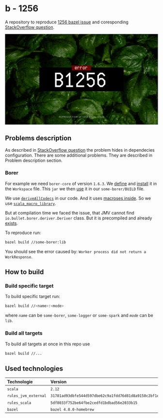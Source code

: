 # b - 1256

A repository to reproduce [1256 bazel issue] and coresponding [StackOverflow question].

![Bazel poster](./public/poster.png)

## Problems description

As described in [StackOverflow question] the problem hides in
dependecies configuration. There are some additional problems.
They are described in Problem description section.

### Borer

For example we need `borer-core` of version `1.6.3`.
We [define][borer-define] and [install][borer-install] it in the `Workspace` file.
This `jar` we then [use][borer-use] it in our `some-borer/BUILD` file.

We use [`deriveAllCodecs`] in our code. And it uses [macroses inside][deriver-macro].
So we use [`scala_macro_library`].

But at compilation time we faced the issue, that JMV cannot find `io.bullet.borer.deriver.Deriver` class. But it is precompiled and already [exists][deriver-exists].

To reproduce run:

```bash
bazel build //some-borer:lib
```

You should see the error caused by: `Worker process did not return a WorkResponse`.

## How to build

### Build specific target

To build specific target run:

```bash
bazel build //<name>:<mode>
```

where *`name`* can be `some-borer`, `some-logger` or `some-spark`
and *`mode`* can be `lib`.

### Build all targets

To build all targets at once in this repo use

```bash
bazel build //...
```

## Used technologies

| Technologie            | Version                                                            |
|:-----------------------|:-------------------------------------------------------------------|
| `scala`                | `2.12`                                                             |
| `rules_jvm_external`   | `31701ad93dbfe544d597dbe62c9a1fdd76d81d8a9150c2bf1ecf928ecdf97169` |
| `rules_scala`          | `5df8033f752be64fbe2cedfd1bdbad56e2033b15`                         |
| `bazel`                | `bazel 4.0.0-homebrew`                                             |

[borer-define]: https://github.com/sierikov/b1256/blob/main/WORKSPACE.bazel#L66-L67
[borer-install]: https://github.com/sierikov/b1256/blob/main/WORKSPACE.bazel#L104-L105
[borer-use]: https://github.com/sierikov/b1256/blob/main/some-borer/BUILD.bazel#L14-L15
[`deriveAllCodecs`]: https://github.com/sierikov/b1256/blob/main/some-borer/src/main/com/some/borer/Some.scala#L16
[deriver-macro]: https://sirthias.github.io/borer/borer-derivation/faq.html#:~:text=sub-type%20is%20already%20available%20at%20the%20deriveAll...%20macro%20call%20site%20then%20this%20implicit%20will%20be%20used
[deriver-exists]: https://github.com/sirthias/borer/tree/master/derivation/src/main/scala/io/bullet/borer/deriver

[1256 bazel issue]: https://github.com/bazelbuild/rules_scala/issues/1256
[StackOverflow question]: https://stackoverflow.com/questions/66640581/bazel-scala-failed-worker-process-did-not-return-a-workresponse

[`scala_macro_library`]: https://github.com/bazelbuild/rules_scala/blob/master/docs/scala_macro_library.md
